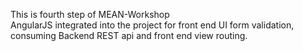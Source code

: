 This is fourth step of MEAN-Workshop </br>
AngularJS integrated into the project for front end  UI  form validation, consuming Backend REST api and front end view routing.
